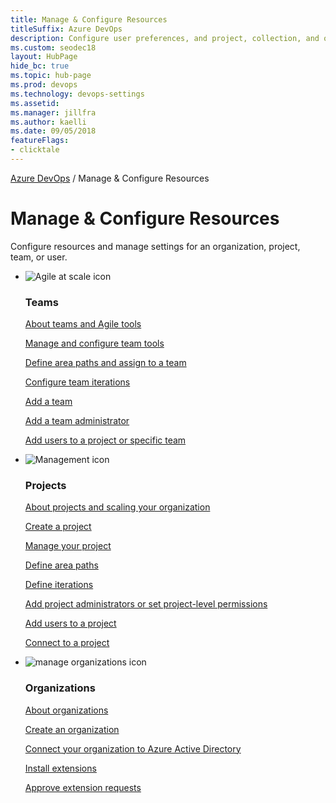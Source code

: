 ```yaml
---
title: Manage & Configure Resources 
titleSuffix: Azure DevOps
description: Configure user preferences, and project, collection, and organization resources to support your business needs. 
ms.custom: seodec18 
layout: HubPage 
hide_bc: true
ms.topic: hub-page
ms.prod: devops 
ms.technology: devops-settings
ms.assetid:  
ms.manager: jillfra 
ms.author: kaelli 
ms.date: 09/05/2018
featureFlags:
- clicktale 
---
```


<p><a href="/azure/devops/index">Azure DevOps</a>  /  Manage & Configure Resources</p>


# Manage & Configure Resources 

Configure resources and manage settings for an organization, project, team, or user.


<ul class="panelContent cardsF">
    <li>
        <div class="cardSize">
            <div class="cardPadding">
                <div class="card">
                    <div class="cardImageOuter">
                        <div class="cardImage">
                            <img src="../_img/index/i_agile.svg" alt="Agile at scale icon" />
                        </div>
                    </div>
                    <div class="cardText">
                        <h3>Teams</h3>
                        <p>
                            <a href="/azure/devops/organizations/settings/about-teams-and-settings?toc=%2Fazure%2Fdevops%2Forganizations%2Fsettings%2Fscale%2Ftoc.json&bc=%2Fazure%2Fdevops%2Forganizations%2Fsettings%2Fscale%2Fbreadcrumb%2Ftoc.json">About teams and Agile tools</a>
                        </p>
                        <p>
                            <a href="/azure/devops/organizations/settings/manage-teams?toc=%2Fazure%2Fdevops%2Forganizations%2Fsettings%2Fscale%2Ftoc.json&bc=%2Fazure%2Fdevops%2Forganizations%2Fsettings%2Fscale%2Fbreadcrumb%2Ftoc.json">Manage and configure team tools</a>
                        </p>
                        <p>
                            <a href="/azure/devops//organizations/settings/set-area-paths?toc=%2Fazure%2Fdevops%2Forganizations%2Fsettings%2Fscale%2Ftoc.json&bc=%2Fazure%2Fdevops%2Forganizations%2Fsettings%2Fscale%2Fbreadcrumb%2Ftoc.json">Define area paths and assign to a team</a>
                        </p>
                        <p>
                            <a href="/azure/devops//organizations/settings/set-iteration-paths-sprints?toc=%2Fazure%2Fdevops%2Forganizations%2Fsettings%2Fscale%2Ftoc.json&bc=%2Fazure%2Fdevops%2Forganizations%2Fsettings%2Fscale%2Fbreadcrumb%2Ftoc.json">Configure team iterations</a>
                        </p>
                        <p>
                            <a href="/azure/devops/organizations/settings/add-teams?toc=%2Fazure%2Fdevops%2Forganizations%2Fsettings%2Fscale%2Ftoc.json&bc=%2Fazure%2Fdevops%2Forganizations%2Fsettings%2Fscale%2Fbreadcrumb%2Ftoc.json">Add a team</a>
                        </p>
                        <p>
                            <a href="/azure/devops/organizations/settings/add-team-administrator?toc=%2Fazure%2Fdevops%2Forganizations%2Fsettings%2Fscale%2Ftoc.json&bc=%2Fazure%2Fdevops%2Forganizations%2Fsettings%2Fscale%2Fbreadcrumb%2Ftoc.json">Add a team administrator</a>
                        </p>
                        <p>
                            <a href="/azure/devops/organizations/security/add-users-team-project?toc=%2Fazure%2Fdevops%2Forganizations%2Fsettings%2Fscale%2Ftoc.json&bc=%2Fazure%2Fdevops%2Forganizations%2Fsettings%2Fscale%2Fbreadcrumb%2Ftoc.json">Add users to a project or specific team</a>
                        </p>
                    </div>
                </div>
            </div>
        </div>
    </li>
    <li>
        <div class="cardSize">
            <div class="cardPadding">
                <div class="card">
                    <div class="cardImageOuter">
                        <div class="cardImage">
                            <img src="https://docs.microsoft.com/media/common/i_management.svg" alt="Management icon" />
                        </div>
                    </div>
                    <div class="cardText">
                        <h3>Projects</h3>
                        <p>
                            <a href="/azure/devops/organizations/projects/about-projects">About projects and scaling your organization</a>
                        </p>
                        <p>
                            <a href="/azure/devops/organizations/projects/create-project">Create a project</a>
                        </p>
                        <p>
                            <a href="/azure/devops/user-guide/project-admin-tutorial?toc=%2Fazure%2Fdevops%2Forganizations%2Fprojects%2Ftoc.json&bc=%2Fazure%2Fdevops%2Forganizations%2Fprojects%2Fbreadcrumb%2Ftoc.json">Manage your project</a>
                        </p>
                        <p>
                            <a href="/azure/devops/organizations/settings/set-area-paths?toc=%2Fazure%2Fdevops%2Forganizations%2Fprojects%2Ftoc.json&bc=%2Fazure%2Fdevops%2Forganizations%2Fprojects%2Fbreadcrumb%2Ftoc.json">Define area paths</a>
                        </p>
                        <p>
                            <a href="/azure/devops/organizations/settings/set-iteration-paths-sprints?toc=%2Fazure%2Fdevops%2Forganizations%2Fprojects%2Ftoc.json&bc=%2Fazure%2Fdevops%2Forganizations%2Fprojects%2Fbreadcrumb%2Ftoc.json">Define iterations</a>
                        </p>
                        <p>
                            <a href="/azure/devops/organizations/security/set-project-collection-level-permissions?toc=%2Fazure%2Fdevops%2Forganizations%2Fprojects%2Ftoc.json&bc=%2Fazure%2Fdevops%2Forganizations%2Fprojects%2Fbreadcrumb%2Ftoc.json">Add project administrators or set project-level permissions</a>
                        </p>
                        <p>
                            <a href="/azure/devops/organizations/security/add-users-team-project?toc=%2Fazure%2Fdevops%2Forganizations%2Fprojects%2Ftoc.json&bc=%2Fazure%2Fdevops%2Forganizations%2Fprojects%2Fbreadcrumb%2Ftoc.json">Add users to a project</a>
                        </p>
                        <p>
                            <a href="/azure/devops/organizations/projects/connect-to-projects">Connect to a project</a>
                        </p>
                    </div>
                </div>
            </div>
        </div>
    </li>
    <li>
        <div class="cardSize">
            <div class="cardPadding">
                <div class="card">
                    <div class="cardImageOuter">
                        <div class="cardImage">
                            <img src="/azure/devops/_img/index/i_account-management.svg" alt="manage organizations icon" />
                        </div>
                    </div>
                    <div class="cardText">
                        <h3>Organizations</h3>
                        <p>
                            <a href="/azure/devops/organizations/accounts/organization-management">About organizations</a>
                        </p>
                        <p>
                            <a href="/azure/devops/organizations/accounts/create-organization">Create an organization</a>
                        </p>
                        <p>
                            <a href="/azure/devops/organizations/accounts/connect-organization-to-azure-ad">Connect your organization to Azure Active Directory</a>
                        </p>
                        <p>
                            <a href="/azure/devops/marketplace/install-extension?toc=%2Fazure%2Fdevops%2Forganizations%2Faccounts%2Ftoc.json&bc=%2Fazure%2Fdevops%2Forganizations%2Faccounts%2Fbreadcrumb%2Ftoc.json">Install extensions</a>
                        </p>
                        <p>
                            <a href="/azure/devops/marketplace/approve-extensions?toc=%2Fazure%2Fdevops%2Forganizations%2Faccounts%2Ftoc.json&bc=%2Fazure%2Fdevops%2Forganizations%2Faccounts%2Fbreadcrumb%2Ftoc.json">Approve extension requests</a>
                        </p>
                    </div>
                </div>
            </div>
        </div>
    </li>
</ul>